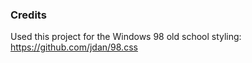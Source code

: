 ### Credits

Used this project for the Windows 98 old school styling: 
https://github.com/jdan/98.css